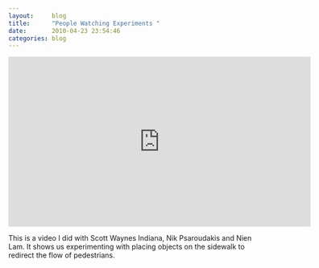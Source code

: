 ```yaml
---
layout:     blog
title:      "People Watching Experiments "
date:       2010-04-23 23:54:46
categories: blog
---
```


<iframe src="http://player.vimeo.com/video/11126782?title=0&amp;byline=0&amp;portrait=0&amp;color=ffd663" width="600" height="338" frameborder="0"></iframe>

This is a video I did with Scott Waynes Indiana, Nik Psaroudakis and Nien Lam. It shows us experimenting with placing objects on the sidewalk to redirect the flow of pedestrians.